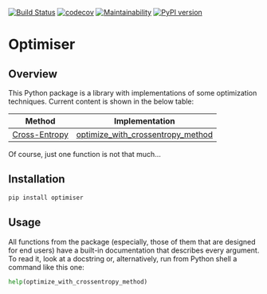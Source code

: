 [![Build Status](https://travis-ci.org/Nikolay-Lysenko/optimiser.svg?branch=master)](https://travis-ci.org/Nikolay-Lysenko/optimiser)
[![codecov](https://codecov.io/gh/Nikolay-Lysenko/optimiser/branch/master/graph/badge.svg)](https://codecov.io/gh/Nikolay-Lysenko/optimiser)
[![Maintainability](https://api.codeclimate.com/v1/badges/1ef4e3ac74a4d7ed2291/maintainability)](https://codeclimate.com/github/Nikolay-Lysenko/optimiser/maintainability)
[![PyPI version](https://badge.fury.io/py/optimiser.svg)](https://badge.fury.io/py/optimiser)


# Optimiser

## Overview

This Python package is a library with implementations of some optimization techniques. Current content is shown in the below table:

Method | Implementation
:----: | :------------:
[Cross-Entropy](https://github.com/Nikolay-Lysenko/optimiser/blob/master/docs/crossentropy.pdf) | [optimize_with_crossentropy_method](https://github.com/Nikolay-Lysenko/optimiser/blob/master/optimiser/population/crossentropy.py)

Of course, just one function is not that much...

## Installation

```bash
pip install optimiser
```

## Usage

All functions from the package (especially, those of them that are designed for end users) have a built-in documentation that describes every argument. To read it, look at a docstring or, alternatively, run from Python shell a command like this one:
```python
help(optimize_with_crossentropy_method)
```
